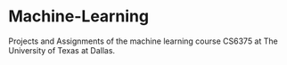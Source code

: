 # Machine-Learning
Projects and Assignments of the machine learning course CS6375 at The University of Texas at Dallas. 
